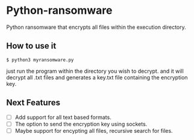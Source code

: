 # Python-ransomware

Python ransomware that encrypts all files within the execution directory.

## How to use it

`$ python3 myransomware.py`

just run the program within the directory you wish to decrypt.
and it will decrypt all .txt files and generates a key.txt file containing the encryption key.

## Next Features

- [ ] Add support for all text based formats.
- [ ] The option to send the encryption key using sockets.
- [ ] Maybe support for encypting all files, recursive search for files.
